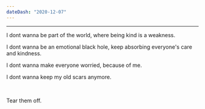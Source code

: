 ```yaml
---
dateDash: "2020-12-07"
---
```

****
I dont wanna be part of the world, where being kind is a weakness.

I dont wanna be an emotional black hole, keep absorbing everyone's care and kindness.

I dont wanna make everyone worried, because of me.

I dont wanna keep my old scars anymore. 

<br />

Tear them off. 
